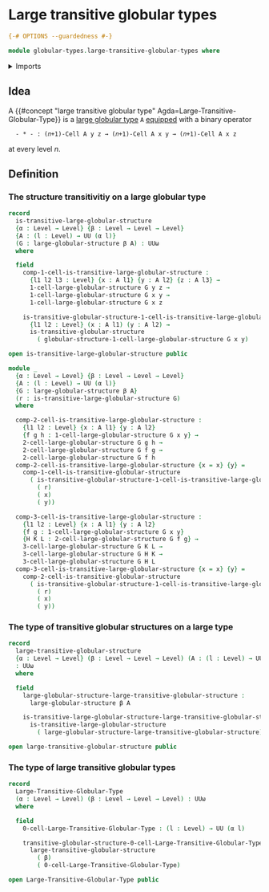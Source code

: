 # Large transitive globular types

```agda
{-# OPTIONS --guardedness #-}

module globular-types.large-transitive-globular-types where
```

<details><summary>Imports</summary>

```agda
open import foundation.universe-levels

open import globular-types.large-globular-types
open import globular-types.transitive-globular-types
```

</details>

## Idea

A
{{#concept "large transitive globular type" Agda=Large-Transitive-Globular-Type}}
is a [large globular type](globular-types.large-globular-types.md) `A`
[equipped](foundation.structure.md) with a binary operator

```text
  - * - : (𝑛+1)-Cell A y z → (𝑛+1)-Cell A x y → (𝑛+1)-Cell A x z
```

at every level $n$.

## Definition

### The structure transitivitiy on a large globular type

```agda
record
  is-transitive-large-globular-structure
  {α : Level → Level} {β : Level → Level → Level}
  {A : (l : Level) → UU (α l)}
  (G : large-globular-structure β A) : UUω
  where

  field
    comp-1-cell-is-transitive-large-globular-structure :
      {l1 l2 l3 : Level} {x : A l1} {y : A l2} {z : A l3} →
      1-cell-large-globular-structure G y z →
      1-cell-large-globular-structure G x y →
      1-cell-large-globular-structure G x z

    is-transitive-globular-structure-1-cell-is-transitive-large-globular-structure :
      {l1 l2 : Level} (x : A l1) (y : A l2) →
      is-transitive-globular-structure
        ( globular-structure-1-cell-large-globular-structure G x y)

open is-transitive-large-globular-structure public

module _
  {α : Level → Level} {β : Level → Level → Level}
  {A : (l : Level) → UU (α l)}
  {G : large-globular-structure β A}
  (r : is-transitive-large-globular-structure G)
  where

  comp-2-cell-is-transitive-large-globular-structure :
    {l1 l2 : Level} {x : A l1} {y : A l2}
    {f g h : 1-cell-large-globular-structure G x y} →
    2-cell-large-globular-structure G g h →
    2-cell-large-globular-structure G f g →
    2-cell-large-globular-structure G f h
  comp-2-cell-is-transitive-large-globular-structure {x = x} {y} =
    comp-1-cell-is-transitive-globular-structure
      ( is-transitive-globular-structure-1-cell-is-transitive-large-globular-structure
        ( r)
        ( x)
        ( y))

  comp-3-cell-is-transitive-large-globular-structure :
    {l1 l2 : Level} {x : A l1} {y : A l2}
    {f g : 1-cell-large-globular-structure G x y}
    {H K L : 2-cell-large-globular-structure G f g} →
    3-cell-large-globular-structure G K L →
    3-cell-large-globular-structure G H K →
    3-cell-large-globular-structure G H L
  comp-3-cell-is-transitive-large-globular-structure {x = x} {y} =
    comp-2-cell-is-transitive-globular-structure
      ( is-transitive-globular-structure-1-cell-is-transitive-large-globular-structure
        ( r)
        ( x)
        ( y))
```

### The type of transitive globular structures on a large type

```agda
record
  large-transitive-globular-structure
  {α : Level → Level} (β : Level → Level → Level) (A : (l : Level) → UU (α l))
  : UUω
  where

  field
    large-globular-structure-large-transitive-globular-structure :
      large-globular-structure β A

    is-transitive-large-globular-structure-large-transitive-globular-structure :
      is-transitive-large-globular-structure
        ( large-globular-structure-large-transitive-globular-structure)

open large-transitive-globular-structure public
```

### The type of large transitive globular types

```agda
record
  Large-Transitive-Globular-Type
  (α : Level → Level) (β : Level → Level → Level) : UUω
  where

  field
    0-cell-Large-Transitive-Globular-Type : (l : Level) → UU (α l)

    transitive-globular-structure-0-cell-Large-Transitive-Globular-Type :
      large-transitive-globular-structure
        ( β)
        ( 0-cell-Large-Transitive-Globular-Type)

open Large-Transitive-Globular-Type public
```
